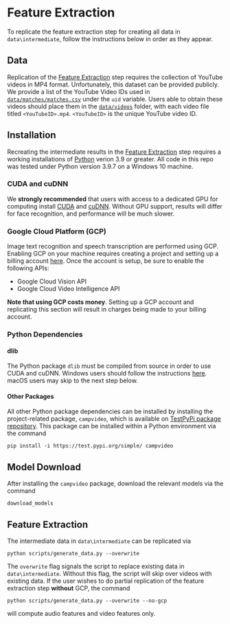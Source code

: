 # Feature Extraction
To replicate the feature extraction step for creating all data in ``data\intermediate``, follow the instructions below in order as they appear.

## Data
Replication of the [Feature Extraction](#Feature-Extraction) step requires the collection of YouTube videos in MP4 format. Unfortunately, this dataset can be provided publicly. We provide a list of the YouTube Video IDs used in [``data/matches/matches.csv``](../data/matches/matches.csv) under the `uid` variable. Users able to obtain these videos should place them in the [``data/videos``](../data/video) folder, with each video file titled ``<YouTubeID>.mp4``. ``<YouTubeID>`` is the unique YouTube video ID.

## Installation
Recreating the intermediate results in the [Feature Extraction](#Feature-Extraction) step requires a working installations of [Python](https://www.python.org/downloads/) verion 3.9 or greater. All code in this repo was tested under Python version 3.9.7 on a Windows 10 machine.

### CUDA and cuDNN
We **strongly recommended** that users with access to a dedicated GPU for computing install [CUDA](https://developer.nvidia.com/cuda-downloads) and [cuDNN](https://developer.nvidia.com/cudnn). Without GPU support, results will differ for face recognition, and performance will be much slower.

### Google Cloud Platform (GCP)
Image text recognition and speech transcription are performed using GCP. Enabling GCP on your machine requires creating a project and setting up a billing account [here](https://cloud.google.com/docs/get-started). Once the account is setup, be sure to enable the following APIs:
- Google Cloud Vision API
- Google Cloud Video Intelligence API

**Note that using GCP costs money**. Setting up a GCP account and replicating this section will result in charges being made to your billing account.

### Python Dependencies
#### dlib
The Python package ``dlib`` must be compiled from source in order to use CUDA and cuDNN. Windows users should follow the instructions [here](../readme.md#dlib). macOS users may skip to the next step below.

#### Other Packages
All other Python package dependencies can be installed by installing the project-related package, ``campvideo``, which is available on [TestPyPi package repository](https://test.pypi.org/project/campvideo/). This package can be installed within a Python environment via the command

    pip install -i https://test.pypi.org/simple/ campvideo

## Model Download
After installing the ``campvideo`` package, download the relevant models via the command

    download_models
    
## Feature Extraction
The intermediate data in ``data\intermediate`` can be replicated via

    python scripts/generate_data.py --overwrite
    
The ``overwrite`` flag signals the script to replace existing data in ``data\intermediate``. Without this flag, the script will skip over videos with existing data. If the user wishes to do partial replication of the feature extraction step **without** GCP, the command

    python scripts/generate_data.py --overwrite --no-gcp
    
will compute audio features and video features only.
